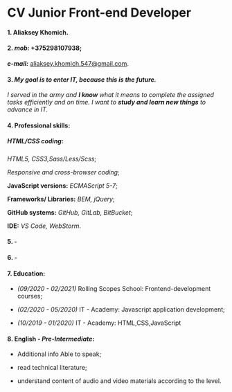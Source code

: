 # CV Junior Front-end Developer
#### 1. Aliaksey Khomich.

#### 2. _mob:_ +375298107938;
   **_e-mail:_** aliaksey.khomich.547@gmail.com.

#### 3. _My goal is to enter IT, because this is the future._
  _I served in the army and **I know** what it means to complete the assigned tasks efficiently and on time._
  _I want to **study and learn new things** to advance in IT._

#### 4. Professional skills:
##### HTML/CSS coding:
_HTML5, CSS3,Sass/Less/Scss_;

_Responsive and cross-browser coding_;

**JavaScript versions:** _ECMAScript 5-7_;

**Frameworks/ Libraries:** _BEM, jQuery_;

**GitHub systems:** _GitHub, GitLab, BitBucket_;

**IDE:** _VS Code, WebStorm_.
#### 5. - 
#### 6. -
#### 7. Education:
* _(09/2020 - 02/2021)_ Rolling Scopes School: Frontend-development courses;

* _(02/2020 - 05/2020)_ IT - Academy: Javascript application development;

* _(10/2019 - 01/2020)_ IT - Academy: HTML,CSS,JavaScript

#### 8. English - _Pre-Intermediate_:

* Additional info Able to speak;

* read technical literature;

* understand content of audio and video materials according to the level.